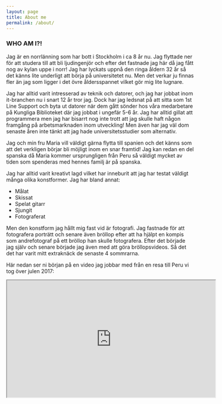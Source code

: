 ```yaml
---
layout: page
title: About me
permalink: /about/
---
```


### WHO AM I?!

Jag är en norrlänning som har bott i Stockholm i ca 8 år nu. Jag
flyttade ner för att studera till att bli ljudingenjör och efter det
fastnade jag här då jag fått nog av kylan uppe i norr! Jag har lyckats
uppnå den ringa åldern 32 år så det känns lite underligt att börja på
universitetet nu. Men det verkar ju finnas fler än jag som ligger i det
övre åldersspannet vilket gör mig lite lugnare.

Jag har alltid varit intresserad av teknik och datorer, och jag har
jobbat inom it-branchen nu i snart 12 år tror jag. Dock har jag ledsnat
på att sitta som 1st Line Support och byta ut datorer när dem gått
sönder hos våra medarbetare på Kungliga Biblioteket där jag jobbat i
ungefär 5-6 år. Jag har alltid gillat att programmera men jag har
bisarrt nog inte trott att jag skulle haft någon framgång på
arbetsmarknaden inom utveckling! Men även har jag väl dom senaste åren
inte tänkt att jag hade universitetsstudier som alternativ.

Jag och min fru Maria vill väldigt gärna flytta till spanien och det känns
som att det verkligen börjar bli möjligt inom en snar framtid! Jag kan
redan en del spanska då Maria kommer ursprungligen från Peru så väldigt
mycket av tiden som spenderas med hennes familj är på spanska.

Jag har alltid varit kreativt lagd vilket har inneburit att jag har testat
väldigt många olika konstformer.
Jag har bland annat:

- Målat
- Skissat
- Spelat gitarr
- Sjungit
- Fotograferat

Men den konstform jag hållt mig fast vid är fotografi. Jag fastnade för att
fotografera porträtt och senare även bröllop efter att ha hjälpt en kompis
som andrefotograf på ett bröllop han skulle fotografera. Efter det började
jag själv och senare började jag även med att göra bröllopsvideos. Så det
det har varit mitt extraknäck de senaste 4 sommrarna.

Här nedan ser ni början på en video jag jobbar med från en resa till
Peru vi tog över julen 2017:

<iframe width="560" height="315" src="https://www.youtube.com/embed/fq3mZSzxgT4" allowfullscreen>
